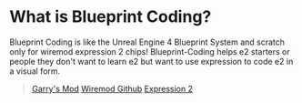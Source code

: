 # What is Blueprint Coding?
Blueprint Coding is like the Unreal Engine 4 Blueprint System and scratch only for wiremod expression 2 chips! Blueprint-Coding helps e2 starters or people they don't want to learn e2 but want to use expression to code e2 in a visual form.

> [Garry's Mod](https://garrysmod.com/)
> [Wiremod Github](https://github.com/wiremod/wire/)
> [Expression 2](https://web.archive.org/web/20160324212757/http://wiki.wiremod.com/wiki/Expression_2)

